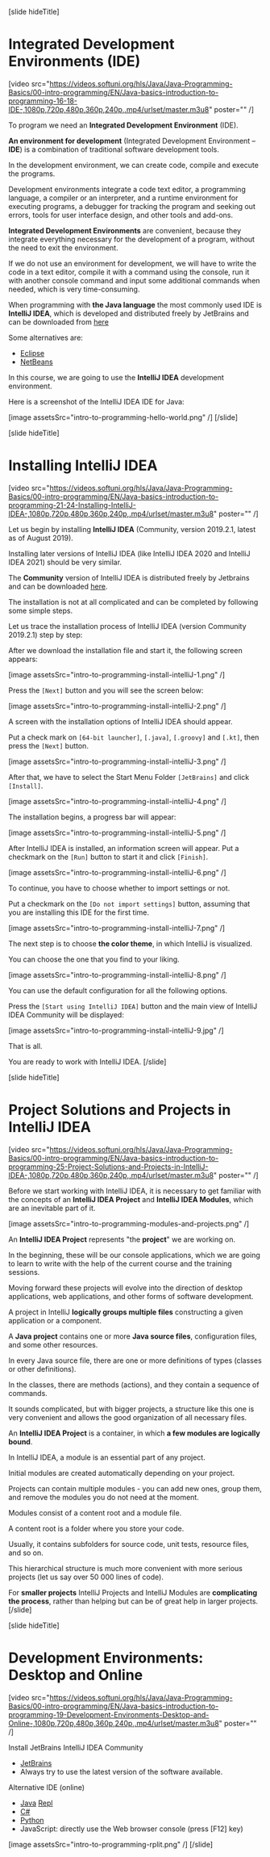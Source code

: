 [slide hideTitle]
# Integrated Development Environments (IDE)

[video src="https://videos.softuni.org/hls/Java/Java-Programming-Basics/00-intro-programming/EN/Java-basics-introduction-to-programming-16-18-IDE-,1080p,720p,480p,360p,240p,.mp4/urlset/master.m3u8" poster="" /]

To program we need an **Integrated Development Environment** (IDE). 

**An environment for development** (Integrated Development Environment – **IDE**) is a combination of traditional software development tools.

In the development environment, we can create code, compile and execute the programs. 

Development environments integrate a code text editor, a programming language, a compiler or an interpreter, and a runtime environment for executing programs, a debugger for tracking the program and seeking out errors, tools for user interface design, and other tools and add-ons.

**Integrated Development Environments** are convenient, because they integrate everything necessary for the development of a program, without the need to exit the environment. 

If we do not use an environment for development, we will have to write the code in a text editor, compile it with a command using the console, run it with another console command and input some additional commands when needed, which is very time-consuming. 

When programming with **the Java language** the most commonly used IDE is **IntelliJ IDEA**, which is developed and distributed freely by JetBrains and can be downloaded from [here](https://www.jetbrains.com/idea/download/)

Some alternatives are:
- [Eclipse](https://www.eclipse.org/downloads/)
- [NetBeans](https://netbeans.org/downloads/8.0.2/)

In this course, we are going to use the **IntelliJ IDEA** development environment. 

Here is a screenshot of the IntelliJ IDEA IDE for Java:

[image assetsSrc="intro-to-programming-hello-world.png" /]
[/slide]

[slide hideTitle]
# Installing IntelliJ IDEA

[video src="https://videos.softuni.org/hls/Java/Java-Programming-Basics/00-intro-programming/EN/Java-basics-introduction-to-programming-21-24-Installing-IntelliJ-IDEA-,1080p,720p,480p,360p,240p,.mp4/urlset/master.m3u8" poster="" /]

Let us begin by installing **IntelliJ IDEA** (Community, version 2019.2.1, latest as of August 2019). 

Installing later versions of IntelliJ IDEA (like IntelliJ IDEA 2020 and IntelliJ IDEA 2021) should be very similar.

The **Community** version of IntelliJ IDEA is distributed freely by Jetbrains and can be downloaded [here](https://www.jetbrains.com/idea/download/).

The installation is not at all complicated and can be completed by following some simple steps.

Let us trace the installation process of IntelliJ IDEA (version Community 2019.2.1) step by step: 

After we download the installation file and start it, the following screen appears:

[image assetsSrc="intro-to-programming-install-intelliJ-1.png" /]

Press the `[Next]` button and you will see the screen below:

[image assetsSrc="intro-to-programming-install-intelliJ-2.png" /]

A screen with the installation options of IntelliJ IDEA should appear.

Put a check mark on `[64-bit launcher]`, `[.java]`, `[.groovy]` and `[.kt]`, then press the `[Next]` button. 

[image assetsSrc="intro-to-programming-install-intelliJ-3.png" /]

After that, we have to select the Start Menu Folder `[JetBrains]` and click `[Install]`. 

[image assetsSrc="intro-to-programming-install-intelliJ-4.png" /]

The installation begins, a progress bar will appear:

[image assetsSrc="intro-to-programming-install-intelliJ-5.png" /]

After IntelliJ IDEA is installed, an information screen will appear. Put a checkmark on the `[Run]` button to start it and click `[Finish]`.

[image assetsSrc="intro-to-programming-install-intelliJ-6.png" /]

To continue, you have to choose whether to import settings or not. 

Put a checkmark on the `[Do not import settings]` button, assuming that you are installing this IDE for the first time.

[image assetsSrc="intro-to-programming-install-intelliJ-7.png" /]

The next step is to choose **the color theme**, in which IntelliJ is visualized. 

You can choose the one that you find to your liking.

[image assetsSrc="intro-to-programming-install-intelliJ-8.png" /]

You can use the default configuration for all the following options.

Press the `[Start using IntelliJ IDEA]` button and the main view of IntelliJ IDEA Community will be displayed:

[image assetsSrc="intro-to-programming-install-intelliJ-9.jpg" /]

That is all. 

You are ready to work with IntelliJ IDEA.
[/slide]

[slide hideTitle]
# Project Solutions and Projects in IntelliJ IDEA

[video src="https://videos.softuni.org/hls/Java/Java-Programming-Basics/00-intro-programming/EN/Java-basics-introduction-to-programming-25-Project-Solutions-and-Projects-in-IntelliJ-IDEA-,1080p,720p,480p,360p,240p,.mp4/urlset/master.m3u8" poster="" /]

Before we start working with IntelliJ IDEA, it is necessary to get familiar with the concepts of an **IntelliJ IDEA Project** and **IntelliJ IDEA Modules**, which are an inevitable part of it.

[image assetsSrc="intro-to-programming-modules-and-projects.png" /]

An **IntelliJ IDEA Project** represents "the **project**" we are working on. 

In the beginning, these will be our console applications, which we are going to learn to write with the help of the current course and the training sessions.

Moving forward these projects will evolve into the direction of desktop applications, web applications, and other forms of software development. 

A project in IntelliJ **logically groups multiple files** constructing a given application or a component. 

A **Java project** contains one or more **Java source files**, configuration files, and some other resources. 

In every Java source file, there are one or more definitions of types (classes or other definitions). 

In the classes, there are methods (actions), and they contain a sequence of commands. 

It sounds complicated, but with bigger projects, a structure like this one is very convenient and allows the good organization of all necessary files.

An **IntelliJ IDEA Project** is a container, in which **a few modules are logically bound**. 

In IntelliJ IDEA, a module is an essential part of any project. 

Initial modules are created automatically depending on your project. 

Projects can contain multiple modules - you can add new ones, group them, and remove the modules you do not need at the moment.

Modules consist of a content root and a module file. 

A content root is a folder where you store your code. 

Usually, it contains subfolders for source code, unit tests, resource files, and so on.

This hierarchical structure is much more convenient with more serious projects (let us say over 50 000 lines of code).

For **smaller projects** IntelliJ Projects and IntelliJ Modules are **complicating the process**, rather than helping but can be of great help in larger projects.
[/slide]

[slide hideTitle]
# Development Environments: Desktop and Online

[video src="https://videos.softuni.org/hls/Java/Java-Programming-Basics/00-intro-programming/EN/Java-basics-introduction-to-programming-19-Development-Environments-Desktop-and-Online-,1080p,720p,480p,360p,240p,.mp4/urlset/master.m3u8" poster="" /]

Install JetBrains IntelliJ IDEA Community

* [JetBrains](https://www.jetbrains.com/idea/download/)
* Always try to use the latest version of the software available.

Alternative IDE (online)

* [Java](https://www.compilejava.net) [Repl](https://repl.it/languages/java)
* [C#](https://dotnetfiddle.net)
* [Python](https://repl.it)
* JavaScript: directly use the Web browser console (press \[F12\] key)

[image assetsSrc="intro-to-programming-rplit.png" /]
[/slide]
